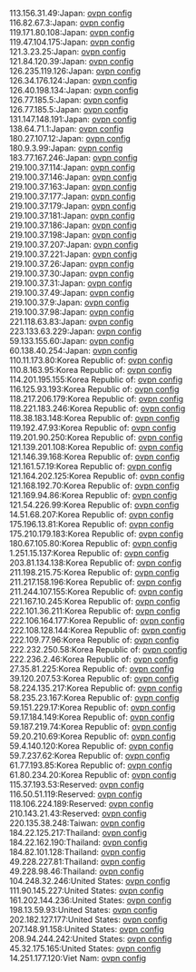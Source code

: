113.156.31.49:Japan: [ovpn config](vpn/113_156_31_49.ovpn)  
116.82.67.3:Japan: [ovpn config](vpn/116_82_67_3.ovpn)  
119.171.80.108:Japan: [ovpn config](vpn/119_171_80_108.ovpn)  
119.47.104.175:Japan: [ovpn config](vpn/119_47_104_175.ovpn)  
121.3.23.25:Japan: [ovpn config](vpn/121_3_23_25.ovpn)  
121.84.120.39:Japan: [ovpn config](vpn/121_84_120_39.ovpn)  
126.235.119.126:Japan: [ovpn config](vpn/126_235_119_126.ovpn)  
126.34.176.124:Japan: [ovpn config](vpn/126_34_176_124.ovpn)  
126.40.198.134:Japan: [ovpn config](vpn/126_40_198_134.ovpn)  
126.77.185.5:Japan: [ovpn config](vpn/126_77_185_5.ovpn)  
126.77.185.5:Japan: [ovpn config](vpn/126_77_185_5.ovpn)  
131.147.148.191:Japan: [ovpn config](vpn/131_147_148_191.ovpn)  
138.64.71.1:Japan: [ovpn config](vpn/138_64_71_1.ovpn)  
180.27.107.12:Japan: [ovpn config](vpn/180_27_107_12.ovpn)  
180.9.3.99:Japan: [ovpn config](vpn/180_9_3_99.ovpn)  
183.77.167.246:Japan: [ovpn config](vpn/183_77_167_246.ovpn)  
219.100.37.114:Japan: [ovpn config](vpn/219_100_37_114.ovpn)  
219.100.37.146:Japan: [ovpn config](vpn/219_100_37_146.ovpn)  
219.100.37.163:Japan: [ovpn config](vpn/219_100_37_163.ovpn)  
219.100.37.177:Japan: [ovpn config](vpn/219_100_37_177.ovpn)  
219.100.37.179:Japan: [ovpn config](vpn/219_100_37_179.ovpn)  
219.100.37.181:Japan: [ovpn config](vpn/219_100_37_181.ovpn)  
219.100.37.186:Japan: [ovpn config](vpn/219_100_37_186.ovpn)  
219.100.37.198:Japan: [ovpn config](vpn/219_100_37_198.ovpn)  
219.100.37.207:Japan: [ovpn config](vpn/219_100_37_207.ovpn)  
219.100.37.221:Japan: [ovpn config](vpn/219_100_37_221.ovpn)  
219.100.37.26:Japan: [ovpn config](vpn/219_100_37_26.ovpn)  
219.100.37.30:Japan: [ovpn config](vpn/219_100_37_30.ovpn)  
219.100.37.31:Japan: [ovpn config](vpn/219_100_37_31.ovpn)  
219.100.37.49:Japan: [ovpn config](vpn/219_100_37_49.ovpn)  
219.100.37.9:Japan: [ovpn config](vpn/219_100_37_9.ovpn)  
219.100.37.98:Japan: [ovpn config](vpn/219_100_37_98.ovpn)  
221.118.63.83:Japan: [ovpn config](vpn/221_118_63_83.ovpn)  
223.133.63.229:Japan: [ovpn config](vpn/223_133_63_229.ovpn)  
59.133.155.60:Japan: [ovpn config](vpn/59_133_155_60.ovpn)  
60.138.40.254:Japan: [ovpn config](vpn/60_138_40_254.ovpn)  
110.11.173.80:Korea Republic of: [ovpn config](vpn/110_11_173_80.ovpn)  
110.8.163.95:Korea Republic of: [ovpn config](vpn/110_8_163_95.ovpn)  
114.201.195.155:Korea Republic of: [ovpn config](vpn/114_201_195_155.ovpn)  
116.125.93.193:Korea Republic of: [ovpn config](vpn/116_125_93_193.ovpn)  
118.217.206.179:Korea Republic of: [ovpn config](vpn/118_217_206_179.ovpn)  
118.221.183.246:Korea Republic of: [ovpn config](vpn/118_221_183_246.ovpn)  
118.38.183.148:Korea Republic of: [ovpn config](vpn/118_38_183_148.ovpn)  
119.192.47.93:Korea Republic of: [ovpn config](vpn/119_192_47_93.ovpn)  
119.201.90.250:Korea Republic of: [ovpn config](vpn/119_201_90_250.ovpn)  
121.139.201.108:Korea Republic of: [ovpn config](vpn/121_139_201_108.ovpn)  
121.146.39.168:Korea Republic of: [ovpn config](vpn/121_146_39_168.ovpn)  
121.161.57.19:Korea Republic of: [ovpn config](vpn/121_161_57_19.ovpn)  
121.164.202.125:Korea Republic of: [ovpn config](vpn/121_164_202_125.ovpn)  
121.168.192.70:Korea Republic of: [ovpn config](vpn/121_168_192_70.ovpn)  
121.169.94.86:Korea Republic of: [ovpn config](vpn/121_169_94_86.ovpn)  
121.54.226.99:Korea Republic of: [ovpn config](vpn/121_54_226_99.ovpn)  
14.51.68.207:Korea Republic of: [ovpn config](vpn/14_51_68_207.ovpn)  
175.196.13.81:Korea Republic of: [ovpn config](vpn/175_196_13_81.ovpn)  
175.210.179.183:Korea Republic of: [ovpn config](vpn/175_210_179_183.ovpn)  
180.67.105.80:Korea Republic of: [ovpn config](vpn/180_67_105_80.ovpn)  
1.251.15.137:Korea Republic of: [ovpn config](vpn/1_251_15_137.ovpn)  
203.81.134.138:Korea Republic of: [ovpn config](vpn/203_81_134_138.ovpn)  
211.198.215.75:Korea Republic of: [ovpn config](vpn/211_198_215_75.ovpn)  
211.217.158.196:Korea Republic of: [ovpn config](vpn/211_217_158_196.ovpn)  
211.244.107.155:Korea Republic of: [ovpn config](vpn/211_244_107_155.ovpn)  
221.167.10.245:Korea Republic of: [ovpn config](vpn/221_167_10_245.ovpn)  
222.101.36.211:Korea Republic of: [ovpn config](vpn/222_101_36_211.ovpn)  
222.106.164.177:Korea Republic of: [ovpn config](vpn/222_106_164_177.ovpn)  
222.108.128.144:Korea Republic of: [ovpn config](vpn/222_108_128_144.ovpn)  
222.109.77.96:Korea Republic of: [ovpn config](vpn/222_109_77_96.ovpn)  
222.232.250.58:Korea Republic of: [ovpn config](vpn/222_232_250_58.ovpn)  
222.236.2.46:Korea Republic of: [ovpn config](vpn/222_236_2_46.ovpn)  
27.35.81.225:Korea Republic of: [ovpn config](vpn/27_35_81_225.ovpn)  
39.120.207.53:Korea Republic of: [ovpn config](vpn/39_120_207_53.ovpn)  
58.224.135.217:Korea Republic of: [ovpn config](vpn/58_224_135_217.ovpn)  
58.235.23.167:Korea Republic of: [ovpn config](vpn/58_235_23_167.ovpn)  
59.151.229.17:Korea Republic of: [ovpn config](vpn/59_151_229_17.ovpn)  
59.17.184.149:Korea Republic of: [ovpn config](vpn/59_17_184_149.ovpn)  
59.187.219.74:Korea Republic of: [ovpn config](vpn/59_187_219_74.ovpn)  
59.20.210.69:Korea Republic of: [ovpn config](vpn/59_20_210_69.ovpn)  
59.4.140.120:Korea Republic of: [ovpn config](vpn/59_4_140_120.ovpn)  
59.7.237.62:Korea Republic of: [ovpn config](vpn/59_7_237_62.ovpn)  
61.77.193.85:Korea Republic of: [ovpn config](vpn/61_77_193_85.ovpn)  
61.80.234.20:Korea Republic of: [ovpn config](vpn/61_80_234_20.ovpn)  
115.37.193.53:Reserved: [ovpn config](vpn/115_37_193_53.ovpn)  
116.50.51.119:Reserved: [ovpn config](vpn/116_50_51_119.ovpn)  
118.106.224.189:Reserved: [ovpn config](vpn/118_106_224_189.ovpn)  
210.143.21.43:Reserved: [ovpn config](vpn/210_143_21_43.ovpn)  
220.135.38.248:Taiwan: [ovpn config](vpn/220_135_38_248.ovpn)  
184.22.125.217:Thailand: [ovpn config](vpn/184_22_125_217.ovpn)  
184.22.162.190:Thailand: [ovpn config](vpn/184_22_162_190.ovpn)  
184.82.101.128:Thailand: [ovpn config](vpn/184_82_101_128.ovpn)  
49.228.227.81:Thailand: [ovpn config](vpn/49_228_227_81.ovpn)  
49.228.98.46:Thailand: [ovpn config](vpn/49_228_98_46.ovpn)  
104.248.32.246:United States: [ovpn config](vpn/104_248_32_246.ovpn)  
111.90.145.227:United States: [ovpn config](vpn/111_90_145_227.ovpn)  
161.202.144.236:United States: [ovpn config](vpn/161_202_144_236.ovpn)  
198.13.59.93:United States: [ovpn config](vpn/198_13_59_93.ovpn)  
202.182.127.177:United States: [ovpn config](vpn/202_182_127_177.ovpn)  
207.148.91.158:United States: [ovpn config](vpn/207_148_91_158.ovpn)  
208.94.244.242:United States: [ovpn config](vpn/208_94_244_242.ovpn)  
45.32.175.165:United States: [ovpn config](vpn/45_32_175_165.ovpn)  
14.251.177.120:Viet Nam: [ovpn config](vpn/14_251_177_120.ovpn)  
